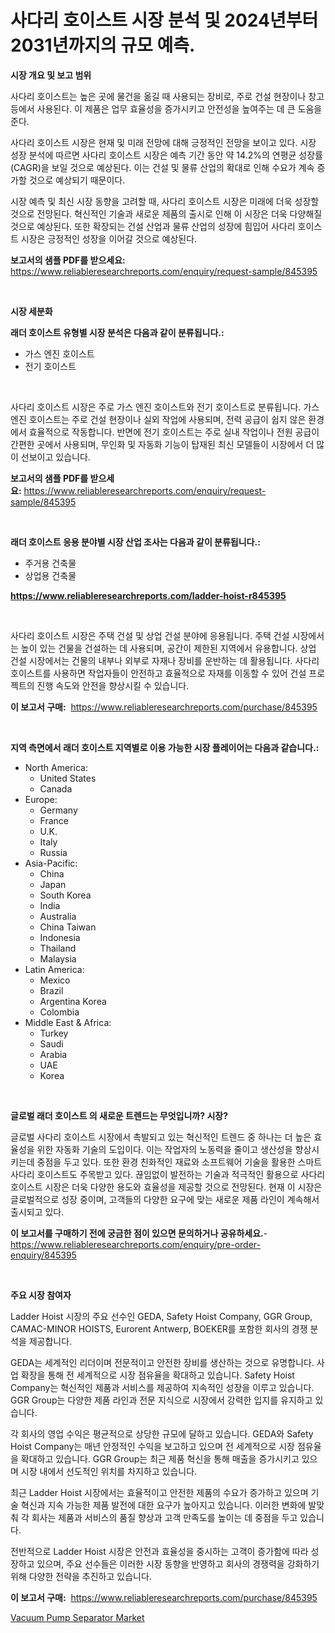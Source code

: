 <p><h1>사다리 호이스트 시장 분석 및 2024년부터 2031년까지의 규모 예측.</h1></p><p><strong>시장 개요 및 보고 범위</strong></p>
<p><p>사다리 호이스트는 높은 곳에 물건을 옮길 때 사용되는 장비로, 주로 건설 현장이나 창고 등에서 사용된다. 이 제품은 업무 효율성을 증가시키고 안전성을 높여주는 데 큰 도움을 준다.</p><p>사다리 호이스트 시장은 현재 및 미래 전망에 대해 긍정적인 전망을 보이고 있다. 시장 성장 분석에 따르면 사다리 호이스트 시장은 예측 기간 동안 약 14.2%의 연평균 성장률(CAGR)을 보일 것으로 예상된다. 이는 건설 및 물류 산업의 확대로 인해 수요가 계속 증가할 것으로 예상되기 때문이다.</p><p>시장 예측 및 최신 시장 동향을 고려할 때, 사다리 호이스트 시장은 미래에 더욱 성장할 것으로 전망된다. 혁신적인 기술과 새로운 제품의 출시로 인해 이 시장은 더욱 다양해질 것으로 예상된다. 또한 확장되는 건설 산업과 물류 산업의 성장에 힘입어 사다리 호이스트 시장은 긍정적인 성장을 이어갈 것으로 예상된다.</p></p>
<p><strong>보고서의 샘플 PDF를 받으세요:</strong> <a href="https://www.reliableresearchreports.com/enquiry/request-sample/845395">https://www.reliableresearchreports.com/enquiry/request-sample/845395</a></p>
<p>&nbsp;</p>
<p><strong>시장 세분화</strong></p>
<p><strong>래더 호이스트 유형별 시장 분석은 다음과 같이 분류됩니다.:</strong></p>
<p><ul><li>가스 엔진 호이스트</li><li>전기 호이스트</li></ul></p>
<p>&nbsp;</p>
<p><p>사다리 호이스트 시장은 주로 가스 엔진 호이스트와 전기 호이스트로 분류됩니다. 가스 엔진 호이스트는 주로 건설 현장이나 실외 작업에 사용되며, 전력 공급이 쉽지 않은 환경에서 효율적으로 작동합니다. 반면에 전기 호이스트는 주로 실내 작업이나 전원 공급이 간편한 곳에서 사용되며, 무인화 및 자동화 기능이 탑재된 최신 모델들이 시장에서 더 많이 선보이고 있습니다.</p></p>
<p><strong>보고서의 샘플 PDF를 받으세요:</strong>&nbsp;<a href="https://www.reliableresearchreports.com/enquiry/request-sample/845395">https://www.reliableresearchreports.com/enquiry/request-sample/845395</a></p>
<p>&nbsp;</p>
<p><strong> 래더 호이스트 응용 분야별 시장 산업 조사는 다음과 같이 분류됩니다.:</strong></p>
<p><ul><li>주거용 건축물</li><li>상업용 건축물</li></ul></p>
<p><strong><a href="https://www.reliableresearchreports.com/ladder-hoist-r845395">https://www.reliableresearchreports.com/ladder-hoist-r845395</a></strong></p>
<p>&nbsp;</p>
<p><p>사다리 호이스트 시장은 주택 건설 및 상업 건설 분야에 응용됩니다. 주택 건설 시장에서는 높이 있는 건물을 건설하는 데 사용되며, 공간이 제한된 지역에서 유용합니다. 상업 건설 시장에서는 건물의 내부나 외부로 자재나 장비를 운반하는 데 활용됩니다. 사다리 호이스트를 사용하면 작업자들이 안전하고 효율적으로 자재를 이동할 수 있어 건설 프로젝트의 진행 속도와 안전을 향상시킬 수 있습니다.</p></p>
<p><strong>이 보고서 구매:</strong>&nbsp; <a href="https://www.reliableresearchreports.com/purchase/845395">https://www.reliableresearchreports.com/purchase/845395</a></p>
<p>&nbsp;</p>
<p><strong>지역 측면에서 래더 호이스트 지역별로 이용 가능한 시장 플레이어는 다음과 같습니다.:</strong></p>
<p><ul>
    <li>
        North America:
        <ul>
            <li>United States</li>
            <li>Canada</li>
        </ul>
    </li>
    <li>
        Europe:
        <ul>
            <li>Germany</li>
            <li>France</li>
            <li>U.K.</li>
            <li>Italy</li>
            <li>Russia</li>
        </ul>
    </li>
    <li>
        Asia-Pacific:
        <ul>
            <li>China</li>
            <li>Japan</li>
            <li>South Korea</li>
            <li>India</li>
            <li>Australia</li>
            <li>China Taiwan</li>
            <li>Indonesia</li>
            <li>Thailand</li>
            <li>Malaysia</li>
        </ul>
    </li>
    <li>
        Latin America:
        <ul>
            <li>Mexico</li>
            <li>Brazil</li>
            <li>Argentina Korea</li>
            <li>Colombia</li>
        </ul>
    </li>
    <li>
        Middle East & Africa:
        <ul>
            <li>Turkey</li>
            <li>Saudi</li>
            <li>Arabia</li>
            <li>UAE</li>
            <li>Korea</li>
        </ul>
    </li>
    </ul></p>
<p>&nbsp;</p>
<p><strong>글로벌 래더 호이스트 의 새로운 트렌드는 무엇입니까? 시장?</strong></p>
<p><p>글로벌 사다리 호이스트 시장에서 촉발되고 있는 혁신적인 트렌드 중 하나는 더 높은 효율성을 위한 자동화 기술의 도입이다. 이는 작업자의 노동력을 줄이고 생산성을 향상시키는데 중점을 두고 있다. 또한 환경 친화적인 재료와 소프트웨어 기술을 활용한 스마트 사다리 호이스트도 주목받고 있다. 끊임없이 발전하는 기술과 적극적인 활용으로 사다리 호이스트 시장은 더욱 다양한 용도와 효율성을 제공할 것으로 전망된다. 현재 이 시장은 글로벌적으로 성장 중이며, 고객들의 다양한 요구에 맞는 새로운 제품 라인이 계속해서 출시되고 있다.</p></p>
<p><strong>이 보고서를 구매하기 전에 궁금한 점이 있으면 문의하거나 공유하세요.</strong>- <a href="https://www.reliableresearchreports.com/enquiry/pre-order-enquiry/845395">https://www.reliableresearchreports.com/enquiry/pre-order-enquiry/845395</a></p>
<p>&nbsp;</p>
<p><strong>주요 시장 참여자</strong></p>
<p><p>Ladder Hoist 시장의 주요 선수인 GEDA, Safety Hoist Company, GGR Group, CAMAC-MINOR HOISTS, Eurorent Antwerp, BOEKER를 포함한 회사의 경쟁 분석을 제공합니다.</p><p>GEDA는 세계적인 리더이며 전문적이고 안전한 장비를 생산하는 것으로 유명합니다. 사업 확장을 통해 전 세계적으로 시장 점유율을 확대하고 있습니다. Safety Hoist Company는 혁신적인 제품과 서비스를 제공하여 지속적인 성장을 이루고 있습니다. GGR Group는 다양한 제품 라인과 전문 지식으로 시장에서 강력한 입지를 유지하고 있습니다.</p><p>각 회사의 영업 수익은 평균적으로 상당한 규모에 달하고 있습니다. GEDA와 Safety Hoist Company는 매년 안정적인 수익을 보고하고 있으며 전 세계적으로 시장 점유율을 확대하고 있습니다. GGR Group는 최근 제품 혁신을 통해 매출을 증가시키고 있으며 시장 내에서 선도적인 위치를 차지하고 있습니다.</p><p>최근 Ladder Hoist 시장에서는 효율적이고 안전한 제품의 수요가 증가하고 있으며 기술 혁신과 지속 가능한 제품 발전에 대한 요구가 높아지고 있습니다. 이러한 변화에 발맞춰 각 회사는 제품과 서비스의 품질 향상과 고객 만족도를 높이는 데 중점을 두고 있습니다.</p><p>전반적으로 Ladder Hoist 시장은 안전과 효율성을 중시하는 고객이 증가함에 따라 성장하고 있으며, 주요 선수들은 이러한 시장 동향을 반영하고 회사의 경쟁력을 강화하기 위해 다양한 전략을 추진하고 있습니다.</p></p>
<p><strong>이 보고서 구매:</strong>&nbsp;&nbsp;<a href="https://www.reliableresearchreports.com/purchase/845395">https://www.reliableresearchreports.com/purchase/845395</a></p>
<p><p><a href="https://github.com/CliffMedina6/Market-Research-Report-List-4/blob/main/vacuum-pump-separator-market.md">Vacuum Pump Separator Market</a></p></p>